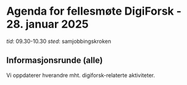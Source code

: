 # Agenda for fellesmøte DigiForsk - 28. januar 2025

*tid*: 09.30-10.30
*sted*: samjobbingskroken

## Informasjonsrunde (alle)

Vi oppdaterer hverandre mht. digiforsk-relaterte aktiviteter.
